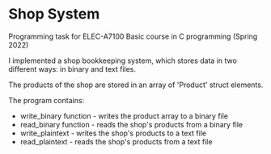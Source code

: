 # Shop System

Programming task for ELEC-A7100 Basic course in C programming (Spring 2022)

I implemented a shop bookkeeping system, which stores data in two different ways: in binary and text files.

The products of the shop are stored in an array of 'Product' struct elements.

The program contains:

- write_binary function - writes the product array to a binary file
- read_binary function - reads the shop's products from a binary file
- write_plaintext - writes the shop's products to a text file
- read_plaintext - reads the shop's products from a text file
